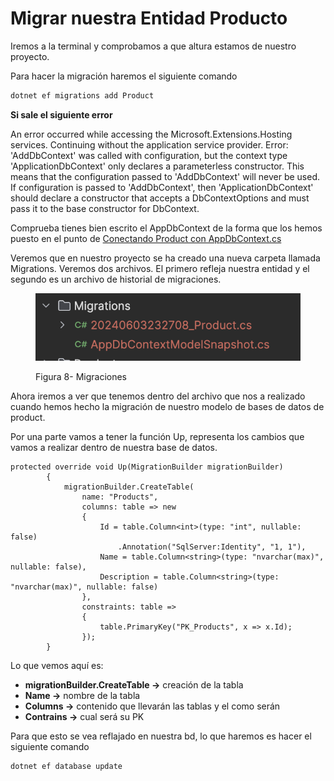 # Migrar nuestra Entidad Producto

Iremos a la terminal y comprobamos a que altura estamos de nuestro proyecto.

Para hacer la migración haremos el siguiente comando

```csharp
dotnet ef migrations add Product
```

**Si sale el siguiente error**

An error occurred while accessing the Microsoft.Extensions.Hosting services. Continuing without the application service provider. Error: 'AddDbContext' was called with configuration, but the context type 'ApplicationDbContext' only declares a parameterless constructor. This means that the configuration passed to 'AddDbContext' will never be used. If configuration is passed to 'AddDbContext', then 'ApplicationDbContext' should declare a constructor that accepts a DbContextOptions and must pass it to the base constructor for DbContext.

Comprueba tienes bien escrito el AppDbContext de la forma que los hemos puesto en el punto de [Conectando Product con AppDbContext.cs](creando-el-appdbcontext.md)

Veremos que en nuestro proyecto se ha creado una nueva carpeta llamada Migrations. Veremos dos archivos. El primero refleja nuestra entidad y el segundo es un archivo de historial de migraciones.

<figure><img src=".gitbook/assets/Captura de pantalla 2024-06-04 a las 1.28.41.png" alt=""><figcaption><p>Figura 8- Migraciones</p></figcaption></figure>

Ahora iremos a ver que tenemos dentro del archivo que nos a realizado cuando hemos hecho la migración de nuestro modelo de bases de datos de product.

Por una parte vamos a tener la función Up, representa los cambios que vamos a realizar dentro de nuestra base de datos.

```
protected override void Up(MigrationBuilder migrationBuilder)
        {
            migrationBuilder.CreateTable(
                name: "Products",
                columns: table => new
                {
                    Id = table.Column<int>(type: "int", nullable: false)
                        .Annotation("SqlServer:Identity", "1, 1"),
                    Name = table.Column<string>(type: "nvarchar(max)", nullable: false),
                    Description = table.Column<string>(type: "nvarchar(max)", nullable: false)
                },
                constraints: table =>
                {
                    table.PrimaryKey("PK_Products", x => x.Id);
                });
        }
```

Lo que vemos aquí es:

* **migrationBuilder.CreateTable ->** creación de la tabla
* **Name ->** nombre de la tabla
* **Columns ->** contenido que llevarán las tablas y el como serán
* **Contrains ->** cual será su PK

Para que esto se vea reflajado en nuestra bd, lo que haremos es hacer el siguiente comando

```
dotnet ef database update 
```

